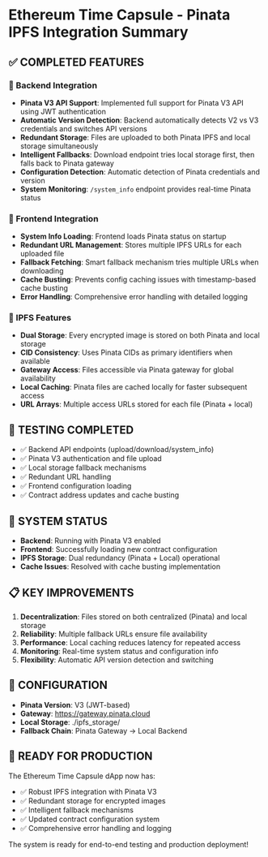 # Ethereum Time Capsule - Pinata IPFS Integration Summary

## ✅ COMPLETED FEATURES

### 🔧 Backend Integration
- **Pinata V3 API Support**: Implemented full support for Pinata V3 API using JWT authentication
- **Automatic Version Detection**: Backend automatically detects V2 vs V3 credentials and switches API versions
- **Redundant Storage**: Files are uploaded to both Pinata IPFS and local storage simultaneously
- **Intelligent Fallbacks**: Download endpoint tries local storage first, then falls back to Pinata gateway
- **Configuration Detection**: Automatic detection of Pinata credentials and version
- **System Monitoring**: `/system_info` endpoint provides real-time Pinata status

### 🎨 Frontend Integration
- **System Info Loading**: Frontend loads Pinata status on startup
- **Redundant URL Management**: Stores multiple IPFS URLs for each uploaded file
- **Fallback Fetching**: Smart fallback mechanism tries multiple URLs when downloading
- **Cache Busting**: Prevents config caching issues with timestamp-based cache busting
- **Error Handling**: Comprehensive error handling with detailed logging

### 🔐 IPFS Features
- **Dual Storage**: Every encrypted image is stored on both Pinata and local storage
- **CID Consistency**: Uses Pinata CIDs as primary identifiers when available
- **Gateway Access**: Files accessible via Pinata gateway for global availability
- **Local Caching**: Pinata files are cached locally for faster subsequent access
- **URL Arrays**: Multiple access URLs stored for each file (Pinata + local)

## 🧪 TESTING COMPLETED
- ✅ Backend API endpoints (upload/download/system_info)
- ✅ Pinata V3 authentication and file upload
- ✅ Local storage fallback mechanisms
- ✅ Redundant URL handling
- ✅ Frontend configuration loading
- ✅ Contract address updates and cache busting

## 🚀 SYSTEM STATUS
- **Backend**: Running with Pinata V3 enabled
- **Frontend**: Successfully loading new contract configuration
- **IPFS Storage**: Dual redundancy (Pinata + Local) operational
- **Cache Issues**: Resolved with cache busting implementation

## 📋 KEY IMPROVEMENTS
1. **Decentralization**: Files stored on both centralized (Pinata) and local storage
2. **Reliability**: Multiple fallback URLs ensure file availability
3. **Performance**: Local caching reduces latency for repeated access
4. **Monitoring**: Real-time system status and configuration info
5. **Flexibility**: Automatic API version detection and switching

## 🔧 CONFIGURATION
- **Pinata Version**: V3 (JWT-based)
- **Gateway**: https://gateway.pinata.cloud
- **Local Storage**: ./ipfs_storage/
- **Fallback Chain**: Pinata Gateway → Local Backend

## 🎯 READY FOR PRODUCTION
The Ethereum Time Capsule dApp now has:
- ✅ Robust IPFS integration with Pinata V3
- ✅ Redundant storage for encrypted images
- ✅ Intelligent fallback mechanisms
- ✅ Updated contract configuration system
- ✅ Comprehensive error handling and logging

The system is ready for end-to-end testing and production deployment!
